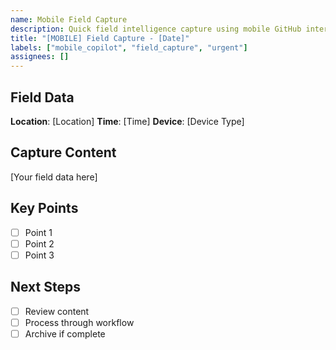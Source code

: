 ```yaml
---
name: Mobile Field Capture
description: Quick field intelligence capture using mobile GitHub interface
title: "[MOBILE] Field Capture - [Date]"
labels: ["mobile_copilot", "field_capture", "urgent"]
assignees: []
---
```


## Field Data
**Location**: [Location]
**Time**: [Time]
**Device**: [Device Type]

## Capture Content
[Your field data here]

## Key Points
- [ ] Point 1
- [ ] Point 2
- [ ] Point 3

## Next Steps
- [ ] Review content
- [ ] Process through workflow
- [ ] Archive if complete
